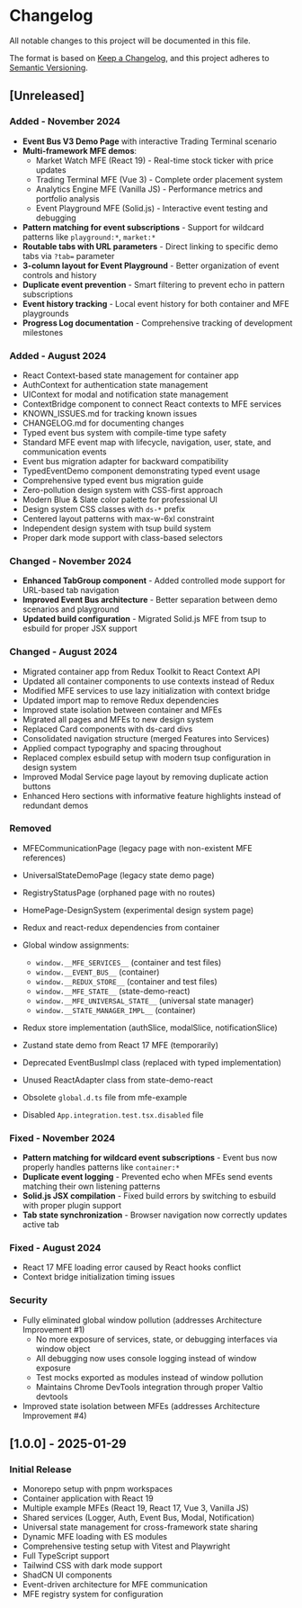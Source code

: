 # Changelog

All notable changes to this project will be documented in this file.

The format is based on [Keep a Changelog](https://keepachangelog.com/en/1.0.0/),
and this project adheres to [Semantic Versioning](https://semver.org/spec/v2.0.0.html).

## [Unreleased]

### Added - November 2024

- **Event Bus V3 Demo Page** with interactive Trading Terminal scenario
- **Multi-framework MFE demos**:
  - Market Watch MFE (React 19) - Real-time stock ticker with price updates
  - Trading Terminal MFE (Vue 3) - Complete order placement system
  - Analytics Engine MFE (Vanilla JS) - Performance metrics and portfolio analysis
  - Event Playground MFE (Solid.js) - Interactive event testing and debugging
- **Pattern matching for event subscriptions** - Support for wildcard patterns like `playground:*`, `market:*`
- **Routable tabs with URL parameters** - Direct linking to specific demo tabs via `?tab=` parameter
- **3-column layout for Event Playground** - Better organization of event controls and history
- **Duplicate event prevention** - Smart filtering to prevent echo in pattern subscriptions
- **Event history tracking** - Local event history for both container and MFE playgrounds
- **Progress Log documentation** - Comprehensive tracking of development milestones

### Added - August 2024

- React Context-based state management for container app
- AuthContext for authentication state management
- UIContext for modal and notification state management
- ContextBridge component to connect React contexts to MFE services
- KNOWN_ISSUES.md for tracking known issues
- CHANGELOG.md for documenting changes
- Typed event bus system with compile-time type safety
- Standard MFE event map with lifecycle, navigation, user, state, and communication events
- Event bus migration adapter for backward compatibility
- TypedEventDemo component demonstrating typed event usage
- Comprehensive typed event bus migration guide
- Zero-pollution design system with CSS-first approach
- Modern Blue & Slate color palette for professional UI
- Design system CSS classes with `ds-*` prefix
- Centered layout patterns with max-w-6xl constraint
- Independent design system with tsup build system
- Proper dark mode support with class-based selectors

### Changed - November 2024

- **Enhanced TabGroup component** - Added controlled mode support for URL-based tab navigation
- **Improved Event Bus architecture** - Better separation between demo scenarios and playground
- **Updated build configuration** - Migrated Solid.js MFE from tsup to esbuild for proper JSX support

### Changed - August 2024

- Migrated container app from Redux Toolkit to React Context API
- Updated all container components to use contexts instead of Redux
- Modified MFE services to use lazy initialization with context bridge
- Updated import map to remove Redux dependencies
- Improved state isolation between container and MFEs
- Migrated all pages and MFEs to new design system
- Replaced Card components with ds-card divs
- Consolidated navigation structure (merged Features into Services)
- Applied compact typography and spacing throughout
- Replaced complex esbuild setup with modern tsup configuration in design system
- Improved Modal Service page layout by removing duplicate action buttons
- Enhanced Hero sections with informative feature highlights instead of redundant demos

### Removed

- MFECommunicationPage (legacy page with non-existent MFE references)
- UniversalStateDemoPage (legacy state demo page)
- RegistryStatusPage (orphaned page with no routes)
- HomePage-DesignSystem (experimental design system page)

- Redux and react-redux dependencies from container
- Global window assignments:
  - `window.__MFE_SERVICES__` (container and test files)
  - `window.__EVENT_BUS__` (container)
  - `window.__REDUX_STORE__` (container and test files)
  - `window.__MFE_STATE__` (state-demo-react)
  - `window.__MFE_UNIVERSAL_STATE__` (universal state manager)
  - `window.__STATE_MANAGER_IMPL__` (container)
- Redux store implementation (authSlice, modalSlice, notificationSlice)
- Zustand state demo from React 17 MFE (temporarily)
- Deprecated EventBusImpl class (replaced with typed implementation)
- Unused ReactAdapter class from state-demo-react
- Obsolete `global.d.ts` file from mfe-example
- Disabled `App.integration.test.tsx.disabled` file

### Fixed - November 2024

- **Pattern matching for wildcard event subscriptions** - Event bus now properly handles patterns like `container:*`
- **Duplicate event logging** - Prevented echo when MFEs send events matching their own listening patterns
- **Solid.js JSX compilation** - Fixed build errors by switching to esbuild with proper plugin support
- **Tab state synchronization** - Browser navigation now correctly updates active tab

### Fixed - August 2024

- React 17 MFE loading error caused by React hooks conflict
- Context bridge initialization timing issues

### Security

- Fully eliminated global window pollution (addresses Architecture Improvement #1)
  - No more exposure of services, state, or debugging interfaces via window object
  - All debugging now uses console logging instead of window exposure
  - Test mocks exported as modules instead of window pollution
  - Maintains Chrome DevTools integration through proper Valtio devtools
- Improved state isolation between MFEs (addresses Architecture Improvement #4)

## [1.0.0] - 2025-01-29

### Initial Release

- Monorepo setup with pnpm workspaces
- Container application with React 19
- Multiple example MFEs (React 19, React 17, Vue 3, Vanilla JS)
- Shared services (Logger, Auth, Event Bus, Modal, Notification)
- Universal state management for cross-framework state sharing
- Dynamic MFE loading with ES modules
- Comprehensive testing setup with Vitest and Playwright
- Full TypeScript support
- Tailwind CSS with dark mode support
- ShadCN UI components
- Event-driven architecture for MFE communication
- MFE registry system for configuration

